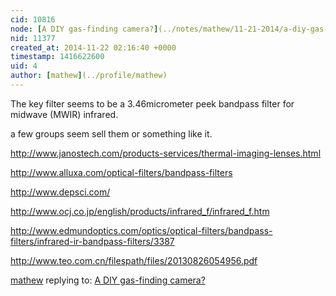 ```yaml
---
cid: 10816
node: [A DIY gas-finding camera?](../notes/mathew/11-21-2014/a-diy-gas-finding-camera)
nid: 11377
created_at: 2014-11-22 02:16:40 +0000
timestamp: 1416622600
uid: 4
author: [mathew](../profile/mathew)
---
```


The key filter seems to be a 3.46micrometer peek bandpass filter for midwave (MWIR) infrared.

a few groups seem sell them or something like it.

http://www.janostech.com/products-services/thermal-imaging-lenses.html 

http://www.alluxa.com/optical-filters/bandpass-filters

http://www.depsci.com/

http://www.ocj.co.jp/english/products/infrared_f/infrared_f.htm

http://www.edmundoptics.com/optics/optical-filters/bandpass-filters/infrared-ir-bandpass-filters/3387

http://www.teo.com.cn/filespath/files/20130826054956.pdf


[mathew](../profile/mathew) replying to: [A DIY gas-finding camera?](../notes/mathew/11-21-2014/a-diy-gas-finding-camera)

